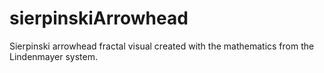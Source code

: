 # sierpinskiArrowhead
 Sierpinski arrowhead fractal visual created with the mathematics from the Lindenmayer system.
